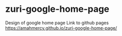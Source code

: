 # zuri-google-home-page
Design of google home page
Link to github pages  https://amahmercy.github.io/zuri-google-home-page/

